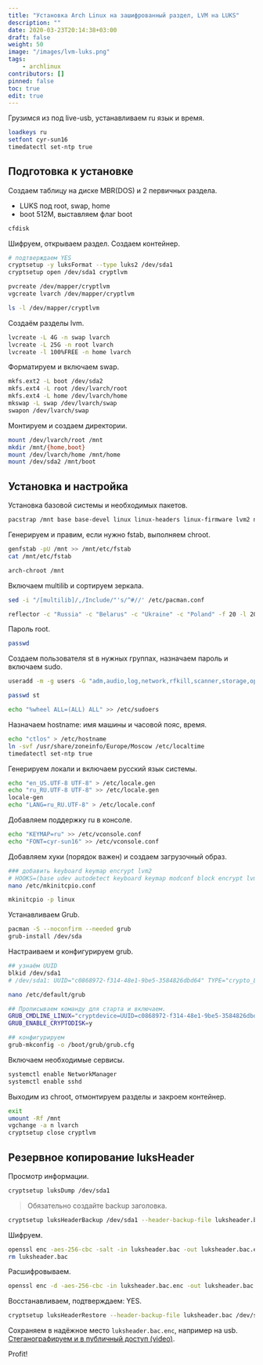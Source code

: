 ```yaml
---
title: "Установка Arch Linux на зашифрованный раздел, LVM на LUKS"
description: ""
date: 2020-03-23T20:14:38+03:00
draft: false
weight: 50
image: "/images/lvm-luks.png"
tags:
    - archlinux
contributors: []
pinned: false
toc: true
edit: true
---
```


Грузимся из под live-usb, устанавливаем ru язык и время.
<!-- more --->

```bash
loadkeys ru
setfont cyr-sun16
timedatectl set-ntp true
```

## Подготовка к установке

Создаем таблицу на диске MBR(DOS) и 2 первичных раздела.

- LUKS под root, swap, home
- boot 512M, выставляем флаг boot

```bash
cfdisk
```

Шифруем, открываем раздел. Создаем контейнер.

```bash
# подтверждаем YES
cryptsetup -y luksFormat --type luks2 /dev/sda1
cryptsetup open /dev/sda1 cryptlvm

pvcreate /dev/mapper/cryptlvm
vgcreate lvarch /dev/mapper/cryptlvm

ls -l /dev/mapper/cryptlvm
```

Создаём разделы lvm.

```bash
lvcreate -L 4G -n swap lvarch
lvcreate -L 25G -n root lvarch
lvcreate -l 100%FREE -n home lvarch
```

Форматируем и включаем swap.

```bash
mkfs.ext2 -L boot /dev/sda2
mkfs.ext4 -L root /dev/lvarch/root
mkfs.ext4 -L home /dev/lvarch/home
mkswap -L swap /dev/lvarch/swap
swapon /dev/lvarch/swap
```

Монтируем и создаем директории.

```bash
mount /dev/lvarch/root /mnt
mkdir /mnt/{home,boot}
mount /dev/lvarch/home /mnt/home
mount /dev/sda2 /mnt/boot
```

## Установка и настройка

Установка базовой системы и необходимых пакетов.

```bash
pacstrap /mnt base base-devel linux linux-headers linux-firmware lvm2 nano networkmanager bash-completion reflector htop openssh curl wget git rsync unzip unrar p7zip gnu-netcat pv
```

Генерируем и правим, если нужно fstab, выполняем chroot.

```bash
genfstab -pU /mnt >> /mnt/etc/fstab
cat /mnt/etc/fstab

arch-chroot /mnt
```

Включаем multilib и сортируем зеркала.

```bash
sed -i "/[multilib]/,/Include/"'s/^#//' /etc/pacman.conf

reflector -c "Russia" -c "Belarus" -c "Ukraine" -c "Poland" -f 20 -l 20 -p https -p http -n 20 --save /etc/pacman.d/mirrorlist --sort rate
```

Пароль root.

```bash
passwd
```

Создаем пользователя st в нужных группах, назначаем пароль и включаем sudo.

```bash
useradd -m -g users -G "adm,audio,log,network,rfkill,scanner,storage,optical,power,wheel" -s /bin/bash -c "Alex Creio" st

passwd st

echo "%wheel ALL=(ALL) ALL" >> /etc/sudoers
```

Назначаем hostname: имя машины и часовой пояс, время.

```bash
echo "ctlos" > /etc/hostname
ln -svf /usr/share/zoneinfo/Europe/Moscow /etc/localtime
timedatectl set-ntp true
```

Генерируем локали и включаем русский язык системы.

```bash
echo "en_US.UTF-8 UTF-8" > /etc/locale.gen
echo "ru_RU.UTF-8 UTF-8" >> /etc/locale.gen
locale-gen
echo "LANG=ru_RU.UTF-8" > /etc/locale.conf
```

Добавляем поддержку ru в консоле.

```bash
echo "KEYMAP=ru" >> /etc/vconsole.conf
echo "FONT=cyr-sun16" >> /etc/vconsole.conf
```

Добавляем хуки (порядок важен) и создаем загрузочный образ.

```bash
### добавить keyboard keymap encrypt lvm2
# HOOKS=(base udev autodetect keyboard keymap modconf block encrypt lvm2 filesystems fsck)
nano /etc/mkinitcpio.conf

mkinitcpio -p linux
```

Устанавливаем Grub.

```bash
pacman -S --noconfirm --needed grub
grub-install /dev/sda
```

Настраиваем и конфигурируем grub.

```bash
## узнаём UUID
blkid /dev/sda1
# /dev/sda1: UUID="c0868972-f314-48e1-9be5-3584826dbd64" TYPE="crypto_LUKS" PARTUUID="bbb93e39-01"

nano /etc/default/grub

## Прописываем команду для старта и включаем.
GRUB_CMDLINE_LINUX="cryptdevice=UUID=c0868972-f314-48e1-9be5-3584826dbd64:cryptlvm root=/dev/lvarch/root"
GRUB_ENABLE_CRYPTODISK=y

## конфигурируем
grub-mkconfig -o /boot/grub/grub.cfg
```

Включаем необходимые сервисы.

```bash
systemctl enable NetworkManager
systemctl enable sshd
```

Выходим из chroot, отмонтируем разделы и закроем контейнер.

```bash
exit
umount -Rf /mnt
vgchange -a n lvarch
cryptsetup close cryptlvm
```

## Резервное копирование luksHeader

Просмотр информации.

```bash
cryptsetup luksDump /dev/sda1
```

> Обязательно создайте backup заголовка.

```bash
cryptsetup luksHeaderBackup /dev/sda1 --header-backup-file luksheader.bac
```

Шифруем.

```bash
openssl enc -aes-256-cbc -salt -in luksheader.bac -out luksheader.bac.enc
rm luksheader.bac
```

Расшифровываем.

```bash
openssl enc -d -aes-256-cbc -in luksheader.bac.enc -out luksheader.bac
```

Восстанавливаем, подтверждаем: YES.

```bash
cryptsetup luksHeaderRestore --header-backup-file luksheader.bac /dev/sda1
```

Сохраняем в надёжное место `luksheader.bac.enc`, например на usb. [Стеганографируем и в публичный доступ (video)](https://www.youtube.com/watch?v=sGIrre2OVt4&amp;t=238s).

Profit!
